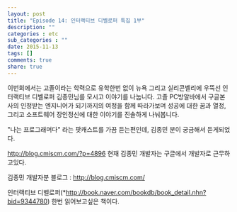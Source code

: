 ```yaml
---
layout: post
title: "Episode 14: 인터랙티브 디벨로퍼 특집 1부"
description: ""
categories : etc
sub_categories : ""
date: 2015-11-13
tags: []
comments: true
share: true
---
```


이번회에서는 고졸이라는 학력으로 유학한번 없이 뉴욕 그리고 실리콘벨리에 우뚝선 인터랙티브 디벨로퍼 김종민님를 모시고 이야기를 나눕니다. 고졸
PC방알바에서 구글본사의 인정받는 엔지니어가 되기까지의 여정을 함께 따라가보며 성공에 대한 꿈과 열정, 그리고 소프트웨어 장인정신에 대한
이야기를 진솔하게 나눠봅니다.

  

"나는 프로그래머다" 라는 팟캐스트를 가끔 듣는편인데, 김종민 분이 궁금해서 듣게되었다.

http://blog.cmiscm.com/?p=4896 현재 김종민 개발자는 구글에서 개발자로 근무하고있다.

김종민 개발자분 블로그 : http://blog.cmiscm.com/

  

인터랙티브 디벨로퍼(*http://book.naver.com/bookdb/book_detail.nhn?bid=9344780) 한번
읽어보고싶은 책이다.

